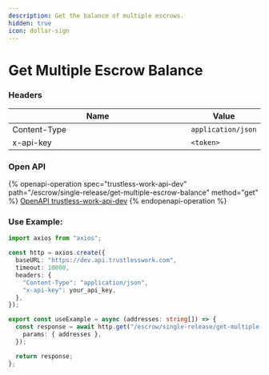 ```yaml
---
description: Get the balance of multiple escrows.
hidden: true
icon: dollar-sign
---
```


# Get Multiple Escrow Balance

### **Headers**

<table><thead><tr><th width="366">Name</th><th>Value</th></tr></thead><tbody><tr><td>Content-Type</td><td><code>application/json</code></td></tr><tr><td>x-api-key</td><td><code>&#x3C;token></code></td></tr></tbody></table>

### **Open API**

{% openapi-operation spec="trustless-work-api-dev" path="/escrow/single-release/get-multiple-escrow-balance" method="get" %}
[OpenAPI trustless-work-api-dev](https://dev.api.trustlesswork.com/api-yaml)
{% endopenapi-operation %}

### Use Example:

```typescript
import axios from "axios";

const http = axios.create({
  baseURL: "https://dev.api.trustlesswork.com",
  timeout: 10000,
  headers: {
    "Content-Type": "application/json",
    "x-api-key": your_api_key,
  },
});

export const useExample = async (addresses: string[]) => {
  const response = await http.get("/escrow/single-release/get-multiple-escrow-balance", {
    params: { addresses },
  });

  return response;
};

```

